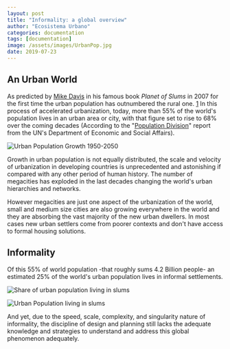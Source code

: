 ```yaml
---
layout: post
title: "Informality: a global overview"
author: "Ecosistema Urbano"
categories: documentation
tags: [documentation]
image: /assets/images/UrbanPop.jpg
date: 2019-07-23
---
```


## An Urban World
As predicted by [Mike Davis](https://en.wikipedia.org/wiki/Mike_Davis_(scholar)) in his famous book _Planet of Slums_ in 2007 for the first time the urban population has outnumbered the rural one. [1][1] In this process of accelerated urbanization, today, more than 55% of the world's population lives in an urban area or city, with that figure set to rise to 68% over the coming decades (According to the "[Population Division](https://population.un.org/wpp/)" report from the UN's Department of Economic and Social Affairs).

![Urban Population Growth 1950-2050](../assets/img/Urban-Population-Growth-1950-to-2050.gif "Urban Population Growth 1950 to 2050")

Growth in urban population is not equally distributed, the scale and velocity of urbanization in developing countries is unprecedented and astonishing if compared with any other period of human history. The number of megacities has exploded in the last decades changing the world's urban hierarchies and networks. 

However megacities are just one aspect of the urbanization of the world, small and medium size cities are also growing everywhere in the world and they are absorbing the vast majority of the new urban dwellers. In most cases new urban settlers come from poorer contexts and don't have access to formal housing solutions.

## Informality
Of this 55% of world population -that roughly sums 4.2 Billion people- an estimated 25% of the world's urban population lives in informal settlements. 

![Share of urban population living in slums](../assets/img/Share-of-urban-population-living-in-slums-GIF.gif "Share of urban population living in slums")

![Urban Population living in slums](../assets/img/Urban-Slums-Population-GIF.gif "Urban Population living in slums")

And yet, due to the speed, scale, complexity, and singularity nature of informality, the discipline of design and planning still lacks the adequate knowledge and strategies to understand and address this global phenomenon adequately.


[1]: https://data.worldbank.org/indicator/sp.urb.totl.in.zs?end=2018&start=1960&view=chart